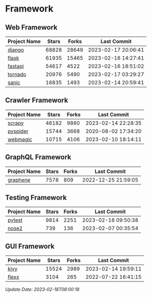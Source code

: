 # Framework

## Web Framework
| Project Name | Stars | Forks | Last Commit |
| ------------ | ----- | ----- | ----------- |
| [django](https://github.com/django/django) | 68828 | 28649 | 2023-02-17 20:06:41 |
| [flask](https://github.com/pallets/flask) | 61935 | 15465 | 2023-02-16 14:27:41 |
| [fastapi](https://github.com/tiangolo/fastapi) | 54617 | 4522 | 2023-02-16 18:51:02 |
| [tornado](https://github.com/tornadoweb/tornado) | 20976 | 5490 | 2023-02-17 03:29:27 |
| [sanic](https://github.com/sanic-org/sanic) | 16835 | 1493 | 2023-02-14 20:59:41 |

## Crawler Framework
| Project Name | Stars | Forks | Last Commit |
| ------------ | ----- | ----- | ----------- |
| [scrapy](https://github.com/scrapy/scrapy) | 46182 | 9860 | 2023-02-14 22:28:35 |
| [pyspider](https://github.com/binux/pyspider) | 15744 | 3668 | 2020-08-02 17:34:20 |
| [webmagic](https://github.com/code4craft/webmagic) | 10715 | 4106 | 2023-02-10 18:14:11 |

## GraphQL Framework
| Project Name | Stars | Forks | Last Commit |
| ------------ | ----- | ----- | ----------- |
| [graphene](https://github.com/graphql-python/graphene) | 7578 | 809 | 2022-12-25 21:59:05 |

## Testing Framework
| Project Name | Stars | Forks | Last Commit |
| ------------ | ----- | ----- | ----------- |
| [pytest](https://github.com/pytest-dev/pytest) | 9814 | 2251 | 2023-02-16 09:50:38 |
| [nose2](https://github.com/nose-devs/nose2) | 739 | 136 | 2023-02-07 00:35:54 |

## GUI Framework
| Project Name | Stars | Forks | Last Commit |
| ------------ | ----- | ----- | ----------- |
| [kivy](https://github.com/kivy/kivy) | 15524 | 2989 | 2023-02-14 19:59:11 |
| [flexx](https://github.com/flexxui/flexx) | 3104 | 265 | 2022-07-22 16:41:15 |

*Update Date: 2023-02-18T08:00:18*